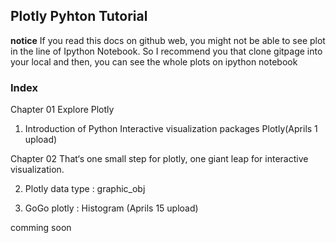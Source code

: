 ## Plotly Pyhton Tutorial
**notice** 
If you read this docs on github web, you might not be able to see plot in the line of Ipython Notebook. 
So I recommend you that clone gitpage into your local and then, you can see the whole plots on ipython notebook

### Index 
Chapter 01 Explore Plotly

1. Introduction of Python Interactive visualization packages Plotly(Aprils 1 upload)

Chapter 02 That‘s one small step for plotly, one giant leap for interactive visualization.

2. Plotly data type : graphic_obj

3. GoGo plotly : Histogram (Aprils 15 upload)

comming soon
